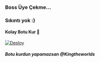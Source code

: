 ### Boss Üye Çekme...


### Sıkıntı yok :) 

#### Kolay Botu Kur 🤫

[![Deploy](https://www.herokucdn.com/deploy/button.svg)](https://heroku.com/deploy?template=https://github.com/Pulsar8806/Moun)

##### Botu kurdun yapamazsan @Kingtheworlds

